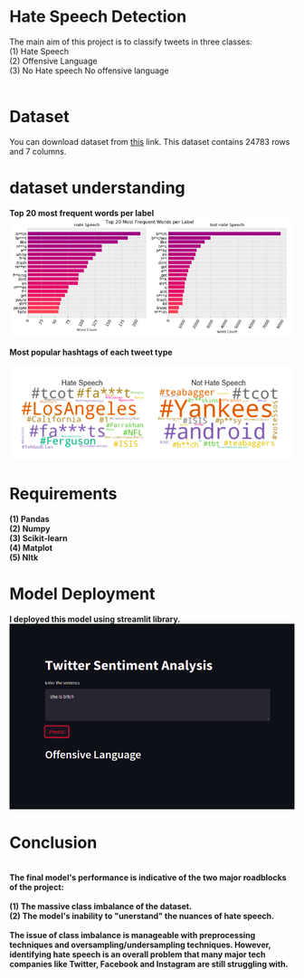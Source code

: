 # Hate Speech Detection
The main aim of this project is to classify tweets in three classes:<br>
  (1) Hate Speech<br>
  (2) Offensive Language<br>
  (3) No Hate speech No offensive language<br><br>
# Dataset
You can download dataset from <a href='https://github.com/AdarshPal740/Twitter-Hate-Speech-Analysis-Against-Women/blob/master/twitter.csv'>this</a> link. This dataset contains 24783 rows and  7 columns.
# dataset understanding
 <b>Top 20 most frequent words per label<b>
  <img src="/visualization/frequent_words.png"><br>
  <p><b>Most popular hashtags of each tweet type<b></p>
  <img src="/visualization/hastag.png"><br>
    <h1> Requirements</h1>
    (1) Pandas<br>
    (2) Numpy<br>
    (3) Scikit-learn<br>
    (4) Matplot<br>
    (5) Nltk
<h1>Model Deployment</h1> 
    I deployed this model using streamlit library.
    <img src="/visualization/final.png">
<br>
    <h1>Conclusion</h1>
    <br>
   <b> The final model's performance is indicative of the two major roadblocks of the project:<b><br><br>
    (1) The massive class imbalance of the dataset.<br>
    (2) The model's inability to "unerstand" the nuances of hate speech.<br><br>
The issue of class imbalance is manageable with preprocessing techniques and oversampling/undersampling techniques. However, identifying hate speech is an overall problem that many major tech companies like Twitter, Facebook and Instagram are still struggling with.
  
  
  
